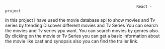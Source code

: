                                                               React - project
In this project i have used the movie database api to show movies and Tv series by trending 
Discover different movies and Tv Series
You can search the movies and Tv series ypu want.
You can search movies by genres also.
By clicking on the movie or Tv Series you can get a basic information about the movie like cast and synopsis also you can find the trailer link.

